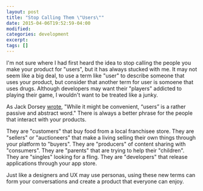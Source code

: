 ```yaml
---
layout: post
title: "Stop Calling Them \"Users\""
date: 2015-04-06T19:52:59-04:00
modified:
categories: development
excerpt:
tags: []
---
```


I'm not sure where I had first heard the idea to stop calling the people you make your product for "users", but it has always stucked with me. It may not seem like a big deal, to use a term like "user" to describe someone that uses your product, but consider that another term for user is somoene that uses drugs. Although developers may want their "players" addicted to playing their game, I wouldn't want to be treated like a junky.

As Jack Dorsey [wrote](http://jacks.tumblr.com/post/33785796042/lets-reconsider-our-users), "While it might be convenient, “users” is a rather passive and abstract word." There is always a better phrase for the people that interact with your products.

They are "customers" that buy food from a local franchisee store. They are "sellers" or "auctioneers" that make a living selling their own things through your platform to "buyers". They are "producers" of content sharing with "consumers". They are "parents" that are trying to help their "children". They are "singles" looking for a fling. They are "developers" that release applications through your app store.

Just like a designers and UX may use personas, using these new terms can form your conversations and create a product that everyone can enjoy.